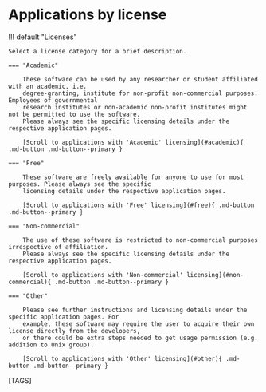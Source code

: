 # Applications by license

!!! default "Licenses"

    Select a license category for a brief description.

    === "Academic"

        These software can be used by any researcher or student affiliated with an academic, i.e.
        degree-granting, institute for non-profit non-commercial purposes. Employees of governmental
        research institutes or non-academic non-profit institutes might not be permitted to use the software.
        Please always see the specific licensing details under the respective application pages.

        [Scroll to applications with 'Academic' licensing](#academic){ .md-button .md-button--primary }

    === "Free"

        These software are freely available for anyone to use for most purposes. Please always see the specific
        licensing details under the respective application pages.

        [Scroll to applications with 'Free' licensing](#free){ .md-button .md-button--primary }

    === "Non-commercial"

        The use of these software is restricted to non-commercial purposes irrespective of affiliation.
        Please always see the specific licensing details under the respective application pages.

        [Scroll to applications with 'Non-commercial' licensing](#non-commercial){ .md-button .md-button--primary }

    === "Other"

        Please see further instructions and licensing details under the specific application pages. For
        example, these software may require the user to acquire their own license directly from the developers, 
        or there could be extra steps needed to get usage permission (e.g. addition to Unix group).

        [Scroll to applications with 'Other' licensing](#other){ .md-button .md-button--primary }

[TAGS]
